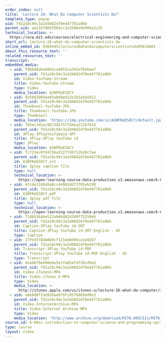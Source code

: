 ```yaml
---
order_index: null
title: 'Lecture 26: What Do Computer Scientists Do?'
template_type: popup
uid: fd1a10c94c3a2d48d2470e447761a0bb
parent_uid: aa132f80df80dcc2e3500e9e999a3c25
technical_location: >-
  https://ocw.mit.edu/courses/electrical-engineering-and-computer-science/6-00sc-introduction-to-computer-science-and-programming-spring-2011/resource-index/lecture-26-what-do-computer-scientists-do
short_url: lecture-26-what-do-computer-scientists-do
inline_embed_id: 83664451lecture26whatdocomputerscientistsdo95814601
about_this_resource_text: ''
related_resources_text: ''
transcript: ''
embedded_media:
  - uid: f9bbd8aba6961ca4053ca393afbbbae7
    parent_uid: fd1a10c94c3a2d48d2470e447761a0bb
    id: Video-YouTube-Stream
    title: Video-YouTube-Stream
    type: Video
    media_location: A2WFReES8CY
  - uid: 0250d296daa85a8dded12e2b5ada5912
    parent_uid: fd1a10c94c3a2d48d2470e447761a0bb
    id: Thumbnail-YouTube-JPG
    title: Thumbnail-YouTube-JPG
    type: Thumbnail
    media_location: 'https://img.youtube.com/vi/A2WFReES8CY/default.jpg'
  - uid: 765ec3d2ac967392f57fd4ea212bfd14
    parent_uid: fd1a10c94c3a2d48d2470e447761a0bb
    id: 3Play-3PlayYouTubeid-SRT
    title: 3Play-3Play YouTube id
    type: 3Play
    media_location: A2WFReES8CY
  - uid: fc723ec8fd4726a2227745f12b38c7ae
    parent_uid: fd1a10c94c3a2d48d2470e447761a0bb
    id: A2WFReES8CY.srt
    title: 3play caption file
    type: null
    technical_location: >-
      https://open-learning-course-data-production.s3.amazonaws.com/6-00sc-introduction-to-computer-science-and-programming-spring-2011/ed2cacc7f7df7ca4e7da846d80848fea_A2WFReES8CY.srt
  - uid: 4fcde32d6d8a0cc44983ddf3705eb198
    parent_uid: fd1a10c94c3a2d48d2470e447761a0bb
    id: A2WFReES8CY.pdf
    title: 3play pdf file
    type: null
    technical_location: >-
      https://open-learning-course-data-production.s3.amazonaws.com/6-00sc-introduction-to-computer-science-and-programming-spring-2011/0b026eaa9f42cabf3b9fce3d2d3fee64_A2WFReES8CY.pdf
  - uid: 7146536abe522ab66dd24349f75259eb
    parent_uid: fd1a10c94c3a2d48d2470e447761a0bb
    id: Caption-3Play YouTube id-SRT
    title: Caption-3Play YouTube id-SRT-English - US
    type: Caption
  - uid: 27fe33784b0b9cf121deb696ce3a92b7
    parent_uid: fd1a10c94c3a2d48d2470e447761a0bb
    id: Transcript-3Play YouTube id-PDF
    title: Transcript-3Play YouTube id-PDF-English - US
    type: Transcript
  - uid: 6eab879e090ebe5e1fa05afd729cd9a3
    parent_uid: fd1a10c94c3a2d48d2470e447761a0bb
    id: Video-iTunesU-MP4
    title: Video-iTunes U-MP4
    type: Video
    media_location: >-
      http://itunes.apple.com/us/itunes-u/lecture-26-what-do-computer/id499270153?i=110101058
  - uid: e8e8d8f33e926ae8f9fc857b069dd8e3
    parent_uid: fd1a10c94c3a2d48d2470e447761a0bb
    id: Video-InternetArchive-MP4
    title: Video-Internet Archive-MP4
    type: Video
    media_location: 'http://www.archive.org/download/MIT6.00SCS11/MIT6_00SCS11_lec26_300k.mp4'
course_id: 6-00sc-introduction-to-computer-science-and-programming-spring-2011
type: course
layout: video
---
```

